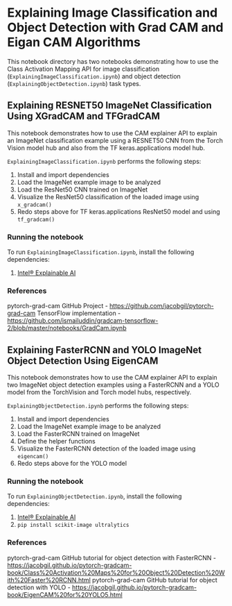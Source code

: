# Explaining Image Classification and Object Detection with Grad CAM and Eigan CAM Algorithms
This notebook directory has two notebooks demonstrating how to use the Class Activation Mapping API for image classification (`ExplainingImageClassification.ipynb`) and object detection (`ExplainingObjectDetection.ipynb`) task types.

## Explaining RESNET50 ImageNet Classification Using XGradCAM and TFGradCAM

This notebook demonstrates how to use the CAM explainer API to explain an ImageNet classification example using a RESNET50 CNN from the Torch Vision model hub and also from the TF keras.applications model hub. 

`ExplainingImageClassification.ipynb` performs the following steps:
1. Install and import dependencies
2. Load the ImageNet example image to be analyzed
3. Load the ResNet50 CNN trained on ImageNet
4. Visualize the ResNet50 classification of the loaded image using `x_gradcam()`
5. Redo steps above for TF keras.applications ResNet50 model and using `tf_gradcam()`

### Running the notebook

To run `ExplainingImageClassification.ipynb`, install the following dependencies:
1. [Intel® Explainable AI](https://github.com/Intel/intel-xai-tools)


### References

pytorch-grad-cam GitHub Project - https://github.com/jacobgil/pytorch-grad-cam
TensorFlow implementation - https://github.com/ismailuddin/gradcam-tensorflow-2/blob/master/notebooks/GradCam.ipynb

 
## Explaining FasterRCNN and YOLO ImageNet Object Detection Using EigenCAM

This notebook demonstrates how to use the CAM explainer API to explain two ImageNet object detection examples using a FasterRCNN and a YOLO model from the TorchVision and Torch model hubs, respectively. 

`ExplainingObjectDetection.ipynb` performs the following steps:
1. Install and import dependencies
2. Load the ImageNet example image to be analyzed
3. Load the FasterRCNN trained on ImageNet
4. Define the helper functions
4. Visualize the FasterRCNN detection of the loaded image using `eigencam()`
5. Redo steps above for the YOLO model

### Running the notebook

To run `ExplainingObjectDetection.ipynb`, install the following dependencies:
1. [Intel® Explainable AI](https://github.com/Intel/intel-xai-tools)
2. `pip install scikit-image ultralytics`


### References
pytorch-grad-cam GitHub tutorial for object detection with FasterRCNN - https://jacobgil.github.io/pytorch-gradcam-book/Class%20Activation%20Maps%20for%20Object%20Detection%20With%20Faster%20RCNN.html 
pytorch-grad-cam GitHub tutorial for object detection with YOLO - https://jacobgil.github.io/pytorch-gradcam-book/EigenCAM%20for%20YOLO5.html
